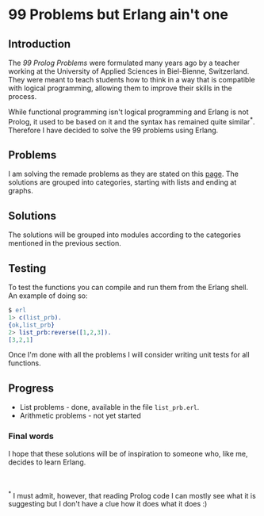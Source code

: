 ﻿# 99 Problems but Erlang ain't one
## Introduction
The *99 Prolog Problems* were formulated many years ago by a teacher working at the University of Applied Sciences in Biel-Bienne, Switzerland. They were meant to teach students how to think in a way that is compatible with logical programming, allowing them to improve their skills in the process.

While functional programming isn't logical programming and Erlang is not Prolog, it used to be based on it and the syntax has remained quite similar<sup>*</sup>. Therefore I have decided to solve the 99 problems using Erlang.

## Problems
I am solving the remade problems as they are stated on this [page](https://sites.google.com/site/prologsite/prolog-problems). The solutions are grouped into categories, starting with lists and ending at graphs. 

## Solutions
The solutions will be grouped into modules according to the categories mentioned in the previous section.

## Testing
To test the functions you can compile and run them from the Erlang shell. An example of doing so:
```erlang
$ erl
1> c(list_prb).
{ok,list_prb}
2> list_prb:reverse([1,2,3]).
[3,2,1]
```
Once I'm done with all the problems I will consider writing unit tests for all functions.

## Progress
* List problems - done, available in the file `list_prb.erl`.
* Arithmetic problems - not yet started

### Final words
I hope that these solutions will be of inspiration to someone who, like me, decides to learn Erlang.

<br>
<br>
<sup>*</sup> I must admit, however, that reading Prolog code I can mostly see what it is suggesting but I don't have a clue how it does what it does :)

